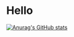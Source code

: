 # Hello

[![Anurag's GitHub stats](https://github-readme-stats.vercel.app/api?username=pmochalov)](https://github.com/anuraghazra/github-readme-stats)
